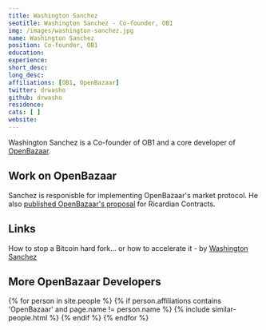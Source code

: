 ```yaml
---
title: Washington Sanchez
seotitle: Washington Sanchez - Co-founder, OB1
img: /images/washington-sanchez.jpg
name: Washington Sanchez
position: Co-founder, OB1
education: 
experience: 
short_desc: 
long_desc: 
affiliations: [OB1, OpenBazaar]
twitter: drwasho
github: drwasho
residence: 
cats: [ ]
website: 
---
```

Washington Sanchez is a Co-founder of OB1 and a core developer of [OpenBazaar](/openbazaar/).  

## Work on OpenBazaar

Sanchez is responisble for implementing OpenBazaar's market protocol. He also [published OpenBazaar's proposal](https://gist.github.com/drwasho/a5380544c170bdbbbad8) for Ricardian Contracts. 

## Links

How to stop a Bitcoin hard fork… or how to accelerate it - by [Washington Sanchez](https://medium.com/@drwasho/how-to-stop-a-bitcoin-hard-fork-or-how-to-accelerate-it-2197a08196ec#.nxu664x2d)

## More OpenBazaar Developers

<div class="similar-people-wrap">
{% for person in site.people %}
{% if person.affiliations contains 'OpenBazaar' and page.name != person.name %}
{% include similar-people.html %}
{% endif %}
{% endfor %}
</div>